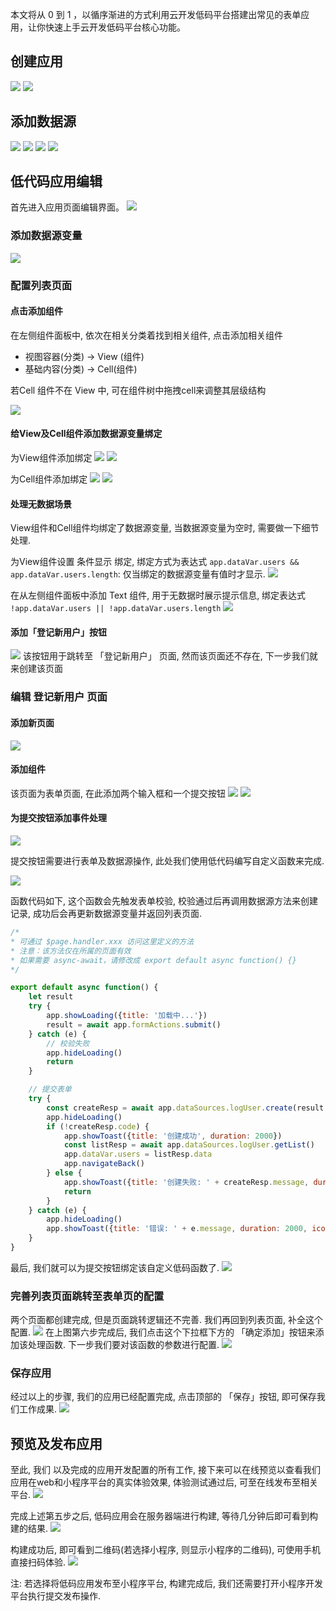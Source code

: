 本文将从 0 到 1 ，以循序渐进的方式利用云开发低码平台搭建出常见的表单应用，让你快速上手云开发低码平台核心功能。

## 创建应用
![](https://main.qcloudimg.com/raw/55d759d6f928cf0c85f1456246bcbcde.png)
![](https://main.qcloudimg.com/raw/2e2708d830f55fe4ca67ba8fe9b63f17.png)


## 添加数据源
![](https://main.qcloudimg.com/raw/e003aacd40311ce8d1655a7faf641fc4.png)
![](https://main.qcloudimg.com/raw/14fa45b59b3ee66e2f9cf1e0de8e4184.png)
![](https://main.qcloudimg.com/raw/472503ffed23ecc9d1a28c56c9927f43.png)
![](https://main.qcloudimg.com/raw/f19f6486d202fa458d14e5842f3427b9.png)


## 低代码应用编辑
首先进入应用页面编辑界面。
![](https://main.qcloudimg.com/raw/d8d0f8a0713a6f66e68eff8e764c2061.png)
### 添加数据源变量
![](https://main.qcloudimg.com/raw/3b055a5147b411b11095237d58ca005f.png)

### 配置列表页面

#### 点击添加组件
在左侧组件面板中, 依次在相关分类着找到相关组件, 点击添加相关组件

* 视图容器(分类) -> View (组件)
* 基础内容(分类) -> Cell(组件)

若Cell 组件不在 View 中, 可在组件树中拖拽cell来调整其层级结构

![](https://main.qcloudimg.com/raw/86b3475563cfc30d504fbbd0286c4b69.png)


#### 给View及Cell组件添加数据源变量绑定

为View组件添加绑定
![](https://main.qcloudimg.com/raw/ba8c24790a1610d14ad8fd70681da294.png)
![](https://main.qcloudimg.com/raw/9b7e5d16b6ce0bb0d44fefd05fe18819.png)

为Cell组件添加绑定
![](https://main.qcloudimg.com/raw/b9a46e9b9889e6f40e9f29480a443dfb.png)
![](https://main.qcloudimg.com/raw/002db5333acdc9c17f47861450794586.png)

#### 处理无数据场景
View组件和Cell组件均绑定了数据源变量, 当数据源变量为空时, 需要做一下细节处理.

为View组件设置 条件显示 绑定, 绑定方式为表达式 `app.dataVar.users && app.dataVar.users.length`: 仅当绑定的数据源变量有值时才显示.
![](https://main.qcloudimg.com/raw/8cf5f5f0d02974c6d57a338bd0151383.png)

在从左侧组件面板中添加 Text 组件, 用于无数据时展示提示信息, 绑定表达式 `!app.dataVar.users || !app.dataVar.users.length`
![](https://main.qcloudimg.com/raw/c1bdc0363abdcff42d0c7d589ba7b9e0.png)


#### 添加「登记新用户」按钮
![](https://main.qcloudimg.com/raw/d306d71e0ea02059b31823fb0b38fd88.png)
该按钮用于跳转至 「登记新用户」 页面, 然而该页面还不存在, 下一步我们就来创建该页面

### 编辑 登记新用户 页面
#### 添加新页面
![](https://main.qcloudimg.com/raw/ce65cc07c5965dc92ea6b3c4fb3c2d81.png)

#### 添加组件
该页面为表单页面, 在此添加两个输入框和一个提交按钮
![](https://main.qcloudimg.com/raw/3bd6c08b756b20c2faa6a68c9360c372.png)
![](https://main.qcloudimg.com/raw/20e6515ac661a23fe4669bcd32a0eac5.png)

#### 为提交按钮添加事件处理
![](https://main.qcloudimg.com/raw/f8c735c4c681d5f70ca2527e2aa072c6.png)

提交按钮需要进行表单及数据源操作,  此处我们使用低代码编写自定义函数来完成.

![](https://main.qcloudimg.com/raw/45ed0a263158db5305488d38945a2666.png)

函数代码如下, 这个函数会先触发表单校验, 校验通过后再调用数据源方法来创建记录, 成功后会再更新数据源变量并返回列表页面.
```js
/*
* 可通过 $page.handler.xxx 访问这里定义的方法
* 注意：该方法仅在所属的页面有效
* 如果需要 async-await，请修改成 export default async function() {}
*/

export default async function() {
    let result
    try {
        app.showLoading({title: '加载中...'})
        result = await app.formActions.submit()
    } catch (e) {
        // 校验失败
        app.hideLoading()
        return
    }

    // 提交表单
    try {
        const createResp = await app.dataSources.logUser.create(result.values)
        app.hideLoading()
        if (!createResp.code) {
            app.showToast({title: '创建成功', duration: 2000})
            const listResp = await app.dataSources.logUser.getList()
            app.dataVar.users = listResp.data
            app.navigateBack()
        } else {
            app.showToast({title: '创建失败: ' + createResp.message, duration: 2000, icon: 'none'})
            return
        }
    } catch (e) {
        app.hideLoading()
        app.showToast({title: '错误: ' + e.message, duration: 2000, icon: none})
    }
}

```

最后, 我们就可以为提交按钮绑定该自定义低码函数了.
![](https://main.qcloudimg.com/raw/0e2a71751c56b9734fdfd37ff94b1b4d.png)

### 完善列表页面跳转至表单页的配置
两个页面都创建完成, 但是页面跳转逻辑还不完善. 我们再回到列表页面, 补全这个配置.
![](https://main.qcloudimg.com/raw/df0ef334b7807bf6606babb30a90ba8a.png)
在上图第六步完成后, 我们点击这个下拉框下方的 「确定添加」按钮来添加该处理函数. 下一步我们要对该函数的参数进行配置.
![](https://main.qcloudimg.com/raw/dc8df2ea534d0e59700c340c26909a96.png)

### 保存应用
经过以上的步骤, 我们的应用已经配置完成, 点击顶部的 「保存」按钮, 即可保存我们工作成果.
![](https://main.qcloudimg.com/raw/d7adef5cbb43aaf9b285e31c9bb86935.png)

## 预览及发布应用
至此, 我们 以及完成的应用开发配置的所有工作, 接下来可以在线预览以查看我们应用在web和小程序平台的真实体验效果, 体验测试通过后, 可至在线发布至相关平台.
![](https://main.qcloudimg.com/raw/252a241a368a5196cbd3aee0606ed6f9.png)

完成上述第五步之后, 低码应用会在服务器端进行构建, 等待几分钟后即可看到构建的结果.
![](https://main.qcloudimg.com/raw/a5486fdaae65c199e27b364170a63759.png)

构建成功后, 即可看到二维码(若选择小程序, 则显示小程序的二维码), 可使用手机直接扫码体验.
![](https://main.qcloudimg.com/raw/e4176feb888a7d8a020140d97ca64546.png)

注: 若选择将低码应用发布至小程序平台, 构建完成后, 我们还需要打开小程序开发平台执行提交发布操作.
